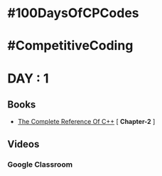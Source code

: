 # #100DaysOfCPCodes
# #CompetitiveCoding 

# DAY : 1

## Books

* [The Complete Reference Of C++](https://github.com/bitandbytes8/100DaysOfCCCodes-CompetitiveCoding/blob/master/books/The%20Complete%20Reference%20Of%20C%2B%2B.pdf) [ **Chapter-2** ]


## Videos

### Google Classroom

